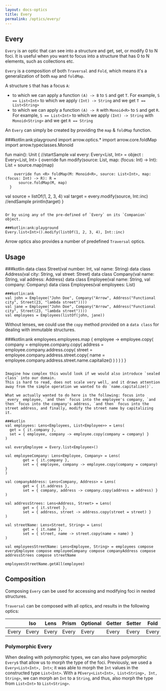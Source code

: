 ```yaml
---
layout: docs-optics
title: Every
permalink: /optics/every/
---
```


## Every

`Every` is an optic that can see into a structure and get, set, or modify 0 to N foci.
It is useful when you want to focus into a structure that has 0 to N elements, such as collections etc.

`Every` is a composition of both `Traversal` and `Fold`, which means it's a generalization of both `map` and `foldMap`.

A structure `S` that has a focus `A`:
 - to which we can apply a function `(A) -> B` to `S` and get `T`. For example, `S == List<Int>` to which we apply `(Int) -> String` and we get `T == List<String>`
 - to which we can apply a function `(A) -> R` with `Monoid<R>` to `S` and get `R`. For example, `S == List<Int>` to which we apply `(Int) -> String` with `Monoid<String>` and we get `R == String`

An `Every` can simply be created by providing the `map` & `foldMap` function.

###kotlin:ank:playground
import arrow.optics.*
import arrow.core.foldMap
import arrow.typeclasses.Monoid

fun main(): Unit {
  //startSample
  val every: Every<List<Int>, Int> =
      object : Every<List<Int>, Int> {
        override fun modify(source: List<Int>, map: (focus: Int) -> Int): List<Int> =
          source.map(map)

        override fun <R> foldMap(M: Monoid<R>, source: List<Int>, map: (focus: Int) -> R): R =
          source.foldMap(M, map)
      }
  
  val source = listOf(1, 2, 3, 4)
  val target = every.modify(source, Int::inc)
  //endSample
  println(target)
} 
```

Or by using any of the pre-defined of `Every` on its `Companion` object.

###kotlin:ank:playground
Every.list<Int>().modify(listOf(1, 2, 3, 4), Int::inc)
```

Arrow optics also provides a number of predefined `Traversal` optics.

## Usage

###kotlin
data class Street(val number: Int, val name: String)
data class Address(val city: String, val street: Street)
data class Company(val name: String, val address: Address)
data class Employee(val name: String, val company: Company)
data class Employees(val employees: List<Employee>)
```
###kotlin:ank
val john = Employee("John Doe", Company("Arrow", Address("Functional city", Street(23, "lambda street"))))
val jane = Employee("John Doe", Company("Arrow", Address("Functional city", Street(23, "lambda street"))))
val employees = Employees(listOf(john, jane))
```

Without lenses, we could use the `copy` method provided on a `data class` for dealing with immutable structures.

###kotlin:ank
employees.employees.map { employee ->
  employee.copy(
          company = employee.company.copy(
                  address = employee.company.address.copy(
                          street = employee.company.address.street.copy(
                                  name = employee.company.address.street.name.capitalize()
                          )
                  )
          )
  )
}
```

Imagine how complex this would look if we would also introduce `sealed class` into our domain.
This is hard to read, does not scale very well, and it draws attention away from the simple operation we wanted to do `name.capitalize()`.

What we actually wanted to do here is the following: focus into _every_ employee, `and then` focus into the employee's company, `and then` focus into the company's address, `and then` focus into the street address, and finally, modify the street name by capitalizing it.

###kotlin
val employees: Lens<Employees, List<Employee>> = Lens(
  get = { it.company },
  set = { employee, company -> employee.copy(company = company) }
)

val everyEmployee = Every.list<Employee>()

val employeeCompany: Lens<Employee, Company> = Lens(
        get = { it.company },
        set = { employee, company -> employee.copy(company = company) }
)

val companyAddress: Lens<Company, Address> = Lens(
        get = { it.address },
        set = { company, address -> company.copy(address = address) }
)

val addressStrees: Lens<Address, Street> = Lens(
        get = { it.street },
        set = { address, street -> address.copy(street = street) }
)

val streetName: Lens<Street, String> = Lens(
        get = { it.name },
        set = { street, name -> street.copy(name = name) }
)

val employeesStreetName: Lens<Employee, String> = employees compose everyEmployee compose employeeCompany compose companyAddress compose addressStrees compose streetName

employeesStreetName.getAll(employee)
```

## Composition

Composing `Every` can be used for accessing and modifying foci in nested structures.

`Traversal` can be composed with all optics, and results in the following optics:

|   | Iso | Lens | Prism |Optional | Getter | Setter | Fold | Traversal |
| --- | --- | --- | --- |--- | --- | --- | --- | --- |
| Every | Every | Every | Every | Every | Every | Every | Every | Every |

### Polymorphic Every

When dealing with polymorphic types, we can also have polymorphic `Every`s that allow us to morph the type of the foci.
Previously, we used a `Every<List<Int>, Int>`; it was able to morph the `Int` values in the constructed type `List<Int>`.
With a `PEvery<List<Int>, List<String>, Int, String>`, we can morph an `Int` to a `String`, and thus, also morph the type from `List<Int>` to `List<String>`.
